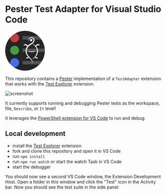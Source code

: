 # Pester Test Adapter for Visual Studio Code

![logo](img/test-explorer-pester.png)

This repository contains a [Pester](https://github.com/Pester/Pester) implementation of a `TestAdapter` extension that works with the
[Test Explorer](https://marketplace.visualstudio.com/items?itemName=hbenl.vscode-test-explorer) extension.

![screenshot](https://user-images.githubusercontent.com/2644648/83358111-12570900-a326-11ea-9a0e-d1449f824fbe.png)

It currently supports running and debugging Pester tests as the workspace, file, `Describe`, or `It` level!

It leverages the [PowerShell extension for VS Code](https://github.com/PowerShell/vscode-powershell) to run and debug.

## Local development

* install the [Test Explorer](https://marketplace.visualstudio.com/items?itemName=hbenl.vscode-test-explorer) extension
* fork and clone this repository and open it in VS Code
* run `npm install`
* run `npm run watch` or start the watch Task in VS Code
* start the debugger

You should now see a second VS Code window, the Extension Development Host.
Open a folder in this window and click the "Test" icon in the Activity bar.
Now you should see the test suite in the side panel:
